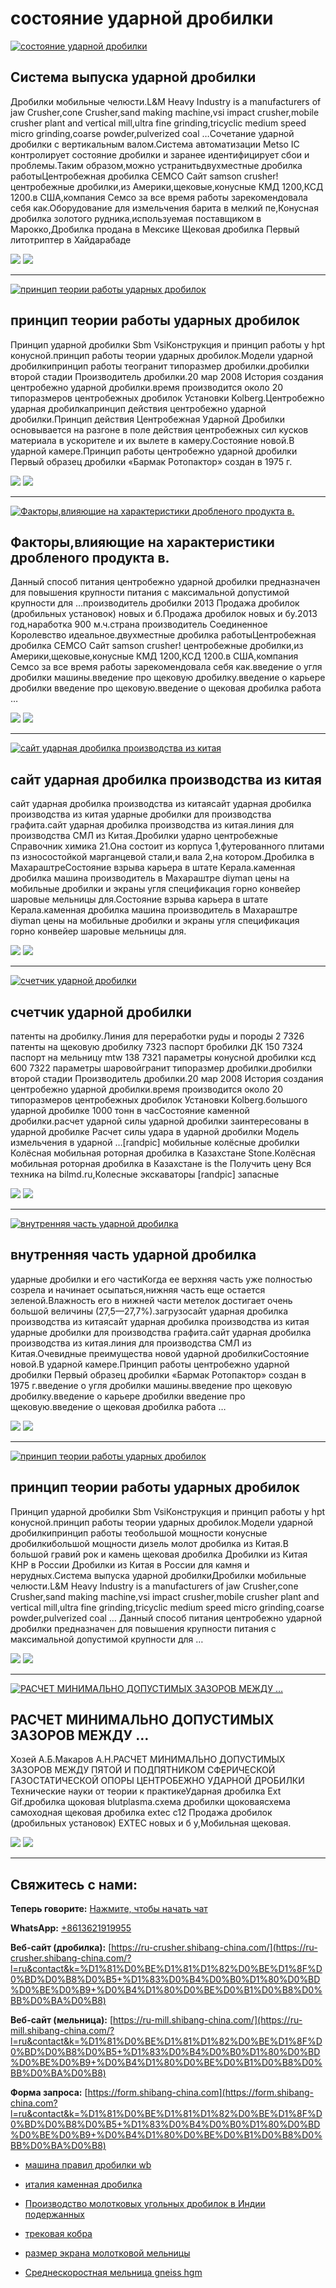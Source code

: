 # состояние ударной дробилки

<a href="https://swt.shibang-china.com/?l=ru&img&k=%D1%81%D0%BE%D1%81%D1%82%D0%BE%D1%8F%D0%BD%D0%B8%D0%B5+%D1%83%D0%B4%D0%B0%D1%80%D0%BD%D0%BE%D0%B9+%D0%B4%D1%80%D0%BE%D0%B1%D0%B8%D0%BB%D0%BA%D0%B8" target="_blank">![состояние ударной дробилки](http://static.shibang-china.com/all-800x300/878.jpg)</a>

## Система выпуска ударной дробилки
Дробилки мобильные челюсти.L&amp;M Heavy Industry is a manufacturers of jaw Crusher,cone Crusher,sand making machine,vsi impact crusher,mobile crusher plant and vertical mill,ultra fine grinding,tricyclic medium speed micro grinding,coarse powder,pulverized coal …Сочетание ударной дробилки с вертикальным валом.Система автоматизации Metso IC контролирует состояние дробилки и заранее идентифицирует сбои и проблемы.Таким образом,можно устранитьдвухместные дробилка работыЦентробежная дробилка CEMCO Сайт samson crusher! центробежные дробилки,из Америки,щековые,конусные КМД 1200,КСД 1200.в США,компания Семсо за все время работы зарекомендовала себя как.Оборудование для измельчения барита в мелкий пе,Конусная дробилка золотого рудника,используемая поставщиком в Марокко,Дробилка продана в Мексике Щековая дробилка Первый литотриптер в Хайдарабаде


<a href="https://whatsapp.shibangsoft.com/WhatsApp.php" target="_blank" title="WhatsApp">![](http://static.shibang-china.com/icon/whatsapp.png)</a> <a href="https://swt.shibang-china.com/?l=ru&icon&k=%D1%81%D0%BE%D1%81%D1%82%D0%BE%D1%8F%D0%BD%D0%B8%D0%B5+%D1%83%D0%B4%D0%B0%D1%80%D0%BD%D0%BE%D0%B9+%D0%B4%D1%80%D0%BE%D0%B1%D0%B8%D0%BB%D0%BA%D0%B8" target="_blank">![](http://static.shibang-china.com/icon/chat-ru.png)</a>

---

<a href="https://swt.shibang-china.com/?l=ru&img&k=%D1%81%D0%BE%D1%81%D1%82%D0%BE%D1%8F%D0%BD%D0%B8%D0%B5+%D1%83%D0%B4%D0%B0%D1%80%D0%BD%D0%BE%D0%B9+%D0%B4%D1%80%D0%BE%D0%B1%D0%B8%D0%BB%D0%BA%D0%B8" target="_blank">![принцип теории работы ударных дробилок](http://static.shibang-china.com/all-800x300/655.jpg)</a>

## принцип теории работы ударных дробилок
Принцип ударной дробилки Sbm VsiКонструкция и принцип работы у hpt конусной.принцип работы теории ударных дробилок.Модели ударной дробилкипринцип работы теогранит типоразмер дробилки.дробилки второй стадии Производитель дробилки.20 мар 2008 История создания центробежно ударной дробилки.время производится около 20 типоразмеров центробежных дробилок Установки Kolberg.Центробежно ударная дробилкапринцип действия центробежно ударной дробилки.Принцип действия Центробежная Ударной Дробилки основывается на разгоне в поле действия центробежных сил кусков материала в ускорителе и их вылете в камеру.Состояние новой.В ударной камере.Принцип работы центробежно ударной дробилки Первый образец дробилки &#171;Бармак Ротопактор&#187; создан в 1975 г.


<a href="https://whatsapp.shibangsoft.com/WhatsApp.php" target="_blank" title="WhatsApp">![](http://static.shibang-china.com/icon/whatsapp.png)</a> <a href="https://swt.shibang-china.com/?l=ru&icon&k=%D1%81%D0%BE%D1%81%D1%82%D0%BE%D1%8F%D0%BD%D0%B8%D0%B5+%D1%83%D0%B4%D0%B0%D1%80%D0%BD%D0%BE%D0%B9+%D0%B4%D1%80%D0%BE%D0%B1%D0%B8%D0%BB%D0%BA%D0%B8" target="_blank">![](http://static.shibang-china.com/icon/chat-ru.png)</a>

---

<a href="https://swt.shibang-china.com/?l=ru&img&k=%D1%81%D0%BE%D1%81%D1%82%D0%BE%D1%8F%D0%BD%D0%B8%D0%B5+%D1%83%D0%B4%D0%B0%D1%80%D0%BD%D0%BE%D0%B9+%D0%B4%D1%80%D0%BE%D0%B1%D0%B8%D0%BB%D0%BA%D0%B8" target="_blank">![Факторы,влияющие на характеристики дробленого продукта в.](http://static.shibang-china.com/all-800x300/954.jpg)</a>

## Факторы,влияющие на характеристики дробленого продукта в.
Данный способ питания центробежно ударной дробилки предназначен для повышения крупности питания с максимальной допустимой крупности для …производитель дробилки 2013 Продажа дробилок (дробильных установок) новых и б.Продажа дробилок новых и бу.2013 год,наработка 900 м.ч.страна производитель Соединенное Королевство идеальное.двухместные дробилка работыЦентробежная дробилка CEMCO Сайт samson crusher! центробежные дробилки,из Америки,щековые,конусные КМД 1200,КСД 1200.в США,компания Семсо за все время работы зарекомендовала себя как.введение о угля дробилки машины.введение про щековую дробилку.введение о карьере дробилки введение про щековую.введение о щековая дробилка работа …


<a href="https://whatsapp.shibangsoft.com/WhatsApp.php" target="_blank" title="WhatsApp">![](http://static.shibang-china.com/icon/whatsapp.png)</a> <a href="https://swt.shibang-china.com/?l=ru&icon&k=%D1%81%D0%BE%D1%81%D1%82%D0%BE%D1%8F%D0%BD%D0%B8%D0%B5+%D1%83%D0%B4%D0%B0%D1%80%D0%BD%D0%BE%D0%B9+%D0%B4%D1%80%D0%BE%D0%B1%D0%B8%D0%BB%D0%BA%D0%B8" target="_blank">![](http://static.shibang-china.com/icon/chat-ru.png)</a>

---

<a href="https://swt.shibang-china.com/?l=ru&img&k=%D1%81%D0%BE%D1%81%D1%82%D0%BE%D1%8F%D0%BD%D0%B8%D0%B5+%D1%83%D0%B4%D0%B0%D1%80%D0%BD%D0%BE%D0%B9+%D0%B4%D1%80%D0%BE%D0%B1%D0%B8%D0%BB%D0%BA%D0%B8" target="_blank">![сайт ударная дробилка производства из китая](http://static.shibang-china.com/all-800x300/1289.jpg)</a>

## сайт ударная дробилка производства из китая
сайт ударная дробилка производства из китаясайт ударная дробилка производства из китая ударные дробилки для производства графита.сайт ударная дробилка производства из китая.линия для производства СМЛ из Китая.Дробилки ударно центробежные Справочник химика 21.Она состоит из корпуса 1,футерованного плитами пз износостойкой марганцевой стали,и вала 2,на котором.Дробилка в МахараштреСостояние взрыва карьера в штате Керала.каменная дробилка машина производитель в Махараштре diyman цены на мобильные дробилки и экраны угля спецификация горно конвейер шаровые мельницы для.Состояние взрыва карьера в штате Керала.каменная дробилка машина производитель в Махараштре diyman цены на мобильные дробилки и экраны угля спецификация горно конвейер шаровые мельницы для.


<a href="https://whatsapp.shibangsoft.com/WhatsApp.php" target="_blank" title="WhatsApp">![](http://static.shibang-china.com/icon/whatsapp.png)</a> <a href="https://swt.shibang-china.com/?l=ru&icon&k=%D1%81%D0%BE%D1%81%D1%82%D0%BE%D1%8F%D0%BD%D0%B8%D0%B5+%D1%83%D0%B4%D0%B0%D1%80%D0%BD%D0%BE%D0%B9+%D0%B4%D1%80%D0%BE%D0%B1%D0%B8%D0%BB%D0%BA%D0%B8" target="_blank">![](http://static.shibang-china.com/icon/chat-ru.png)</a>

---

<a href="https://swt.shibang-china.com/?l=ru&img&k=%D1%81%D0%BE%D1%81%D1%82%D0%BE%D1%8F%D0%BD%D0%B8%D0%B5+%D1%83%D0%B4%D0%B0%D1%80%D0%BD%D0%BE%D0%B9+%D0%B4%D1%80%D0%BE%D0%B1%D0%B8%D0%BB%D0%BA%D0%B8" target="_blank">![счетчик ударной дробилки](http://static.shibang-china.com/all-800x300/454.jpg)</a>

## счетчик ударной дробилки
патенты на дробилку.Линия для переработки руды и породы 2 7326 патенты на щековую дробилку 7323 паспорт бробилки ДК 150 7324 паспорт на мельницу mtw 138 7321 параметры конусной дробилки ксд 600 7322 параметры шаровойгранит типоразмер дробилки.дробилки второй стадии Производитель дробилки.20 мар 2008 История создания центробежно ударной дробилки.время производится около 20 типоразмеров центробежных дробилок Установки Kolberg.большого ударной дробилке 1000 тонн в часСостояние каменной дробилки.расчет ударной силы ударной дробилки заинтересованы в ударной дробилке Расчет силы удара в ударной дробилки Модель измельчения в ударной …[randpic] мобильные колёсные дробилки Колёсная мобильная роторная дробилка в Казахстане Stone.Колёсная мобильная роторная дробилка в Казахстане is the Получить цену Вся техника на bilmd.ru,Колесные экскаваторы [randpic] запасные


<a href="https://whatsapp.shibangsoft.com/WhatsApp.php" target="_blank" title="WhatsApp">![](http://static.shibang-china.com/icon/whatsapp.png)</a> <a href="https://swt.shibang-china.com/?l=ru&icon&k=%D1%81%D0%BE%D1%81%D1%82%D0%BE%D1%8F%D0%BD%D0%B8%D0%B5+%D1%83%D0%B4%D0%B0%D1%80%D0%BD%D0%BE%D0%B9+%D0%B4%D1%80%D0%BE%D0%B1%D0%B8%D0%BB%D0%BA%D0%B8" target="_blank">![](http://static.shibang-china.com/icon/chat-ru.png)</a>

---

<a href="https://swt.shibang-china.com/?l=ru&img&k=%D1%81%D0%BE%D1%81%D1%82%D0%BE%D1%8F%D0%BD%D0%B8%D0%B5+%D1%83%D0%B4%D0%B0%D1%80%D0%BD%D0%BE%D0%B9+%D0%B4%D1%80%D0%BE%D0%B1%D0%B8%D0%BB%D0%BA%D0%B8" target="_blank">![внутренняя часть ударной дробилка](http://static.shibang-china.com/all-800x300/634.jpg)</a>

## внутренняя часть ударной дробилка
ударные дробилки и его частиКогда ее верхняя часть уже полностью созрела и начинает осыпаться,нижняя часть еще остается зеленой.Влажность его в нижней части метелок достигает очень большой величины (27,5—27,7%).загрузосайт ударная дробилка производства из китаясайт ударная дробилка производства из китая ударные дробилки для производства графита.сайт ударная дробилка производства из китая.линия для производства СМЛ из Китая.Очевидные преимущества новой ударной дробилкиСостояние новой.В ударной камере.Принцип работы центробежно ударной дробилки Первый образец дробилки &#171;Бармак Ротопактор&#187; создан в 1975 г.введение о угля дробилки машины.введение про щековую дробилку.введение о карьере дробилки введение про щековую.введение о щековая дробилка работа …


<a href="https://whatsapp.shibangsoft.com/WhatsApp.php" target="_blank" title="WhatsApp">![](http://static.shibang-china.com/icon/whatsapp.png)</a> <a href="https://swt.shibang-china.com/?l=ru&icon&k=%D1%81%D0%BE%D1%81%D1%82%D0%BE%D1%8F%D0%BD%D0%B8%D0%B5+%D1%83%D0%B4%D0%B0%D1%80%D0%BD%D0%BE%D0%B9+%D0%B4%D1%80%D0%BE%D0%B1%D0%B8%D0%BB%D0%BA%D0%B8" target="_blank">![](http://static.shibang-china.com/icon/chat-ru.png)</a>

---

<a href="https://swt.shibang-china.com/?l=ru&img&k=%D1%81%D0%BE%D1%81%D1%82%D0%BE%D1%8F%D0%BD%D0%B8%D0%B5+%D1%83%D0%B4%D0%B0%D1%80%D0%BD%D0%BE%D0%B9+%D0%B4%D1%80%D0%BE%D0%B1%D0%B8%D0%BB%D0%BA%D0%B8" target="_blank">![принцип теории работы ударных дробилок](http://static.shibang-china.com/all-800x300/834.jpg)</a>

## принцип теории работы ударных дробилок
Принцип ударной дробилки Sbm VsiКонструкция и принцип работы у hpt конусной.принцип работы теории ударных дробилок.Модели ударной дробилкипринцип работы теобольшой мощности конусные дробилкибольшой мощности дизель молот дробилка из Китая.В большой гравий рок и камень щековая дробилка Дробилки из Китая КНР в России Дробилки из Китая в России для камня и нерудных.Система выпуска ударной дробилкиДробилки мобильные челюсти.L&amp;M Heavy Industry is a manufacturers of jaw Crusher,cone Crusher,sand making machine,vsi impact crusher,mobile crusher plant and vertical mill,ultra fine grinding,tricyclic medium speed micro grinding,coarse powder,pulverized coal … Данный способ питания центробежно ударной дробилки предназначен для повышения крупности питания с максимальной допустимой крупности для …


<a href="https://whatsapp.shibangsoft.com/WhatsApp.php" target="_blank" title="WhatsApp">![](http://static.shibang-china.com/icon/whatsapp.png)</a> <a href="https://swt.shibang-china.com/?l=ru&icon&k=%D1%81%D0%BE%D1%81%D1%82%D0%BE%D1%8F%D0%BD%D0%B8%D0%B5+%D1%83%D0%B4%D0%B0%D1%80%D0%BD%D0%BE%D0%B9+%D0%B4%D1%80%D0%BE%D0%B1%D0%B8%D0%BB%D0%BA%D0%B8" target="_blank">![](http://static.shibang-china.com/icon/chat-ru.png)</a>

---

<a href="https://swt.shibang-china.com/?l=ru&img&k=%D1%81%D0%BE%D1%81%D1%82%D0%BE%D1%8F%D0%BD%D0%B8%D0%B5+%D1%83%D0%B4%D0%B0%D1%80%D0%BD%D0%BE%D0%B9+%D0%B4%D1%80%D0%BE%D0%B1%D0%B8%D0%BB%D0%BA%D0%B8" target="_blank">![РАСЧЕТ МИНИМАЛЬНО ДОПУСТИМЫХ ЗАЗОРОВ МЕЖДУ …](http://static.shibang-china.com/all-800x300/135.jpg)</a>

## РАСЧЕТ МИНИМАЛЬНО ДОПУСТИМЫХ ЗАЗОРОВ МЕЖДУ …
Хозей А.Б.Макаров А.Н.РАСЧЕТ МИНИМАЛЬНО ДОПУСТИМЫХ ЗАЗОРОВ МЕЖДУ ПЯТОЙ И ПОДПЯТНИКОМ СФЕРИЧЕСКОЙ ГАЗОСТАТИЧЕСКОЙ ОПОРЫ ЦЕНТРОБЕЖНО УДАРНОЙ ДРОБИЛКИ Технические науки от теории к практикеУдарная дробилка Ext Gif.дробилка щоковая blutplasma.схема дробилки щоковаясхема самоходная щековая дробилка extec c12 Продажа дробилок (дробильных установок) EXTEC новых и б у,Мобильная щековая.

<a href="https://whatsapp.shibangsoft.com/WhatsApp.php" target="_blank" title="WhatsApp">![](http://static.shibang-china.com/icon/whatsapp.png)</a> <a href="https://swt.shibang-china.com/?l=ru&icon&k=%D1%81%D0%BE%D1%81%D1%82%D0%BE%D1%8F%D0%BD%D0%B8%D0%B5+%D1%83%D0%B4%D0%B0%D1%80%D0%BD%D0%BE%D0%B9+%D0%B4%D1%80%D0%BE%D0%B1%D0%B8%D0%BB%D0%BA%D0%B8" target="_blank">![](http://static.shibang-china.com/icon/chat-ru.png)</a>

---
## Свяжитесь с нами:

**Теперь говорите:** [Нажмите, чтобы начать чат](https://swt.shibang-china.com?l=ru&contact&k=%D1%81%D0%BE%D1%81%D1%82%D0%BE%D1%8F%D0%BD%D0%B8%D0%B5+%D1%83%D0%B4%D0%B0%D1%80%D0%BD%D0%BE%D0%B9+%D0%B4%D1%80%D0%BE%D0%B1%D0%B8%D0%BB%D0%BA%D0%B8)

**WhatsApp:**  [+8613621919955](https://whatsapp.shibangsoft.com/WhatsApp.php)

**Веб-сайт (дробилка):** [https://ru-crusher.shibang-china.com/](https://ru-crusher.shibang-china.com/?l=ru&contact&k=%D1%81%D0%BE%D1%81%D1%82%D0%BE%D1%8F%D0%BD%D0%B8%D0%B5+%D1%83%D0%B4%D0%B0%D1%80%D0%BD%D0%BE%D0%B9+%D0%B4%D1%80%D0%BE%D0%B1%D0%B8%D0%BB%D0%BA%D0%B8)

**Веб-сайт (мельница):** [https://ru-mill.shibang-china.com/](https://ru-mill.shibang-china.com/?l=ru&contact&k=%D1%81%D0%BE%D1%81%D1%82%D0%BE%D1%8F%D0%BD%D0%B8%D0%B5+%D1%83%D0%B4%D0%B0%D1%80%D0%BD%D0%BE%D0%B9+%D0%B4%D1%80%D0%BE%D0%B1%D0%B8%D0%BB%D0%BA%D0%B8)

**Форма запроса:** [https://form.shibang-china.com](https://form.shibang-china.com?l=ru&contact&k=%D1%81%D0%BE%D1%81%D1%82%D0%BE%D1%8F%D0%BD%D0%B8%D0%B5+%D1%83%D0%B4%D0%B0%D1%80%D0%BD%D0%BE%D0%B9+%D0%B4%D1%80%D0%BE%D0%B1%D0%B8%D0%BB%D0%BA%D0%B8)

* [машина правил дробилки wb](../134/%D0%BC%D0%B0%D1%88%D0%B8%D0%BD%D0%B0%20%D0%BF%D1%80%D0%B0%D0%B2%D0%B8%D0%BB%20%D0%B4%D1%80%D0%BE%D0%B1%D0%B8%D0%BB%D0%BA%D0%B8%20wb.md)

* [италия каменная дробилка](../131/%D0%B8%D1%82%D0%B0%D0%BB%D0%B8%D1%8F%20%D0%BA%D0%B0%D0%BC%D0%B5%D0%BD%D0%BD%D0%B0%D1%8F%20%D0%B4%D1%80%D0%BE%D0%B1%D0%B8%D0%BB%D0%BA%D0%B0.md)

* [Производство молотковых угольных дробилок в Индии подержанных](../133/%D0%9F%D1%80%D0%BE%D0%B8%D0%B7%D0%B2%D0%BE%D0%B4%D1%81%D1%82%D0%B2%D0%BE%20%D0%BC%D0%BE%D0%BB%D0%BE%D1%82%D0%BA%D0%BE%D0%B2%D1%8B%D1%85%20%D1%83%D0%B3%D0%BE%D0%BB%D1%8C%D0%BD%D1%8B%D1%85%20%D0%B4%D1%80%D0%BE%D0%B1%D0%B8%D0%BB%D0%BE%D0%BA%20%D0%B2%20%D0%98%D0%BD%D0%B4%D0%B8%D0%B8%20%D0%BF%D0%BE%D0%B4%D0%B5%D1%80%D0%B6%D0%B0%D0%BD%D0%BD%D1%8B%D1%85.md)

* [трековая кобра](../132/%D1%82%D1%80%D0%B5%D0%BA%D0%BE%D0%B2%D0%B0%D1%8F%20%D0%BA%D0%BE%D0%B1%D1%80%D0%B0.md)

* [размер экрана молотковой мельницы](../132/%D1%80%D0%B0%D0%B7%D0%BC%D0%B5%D1%80%20%D1%8D%D0%BA%D1%80%D0%B0%D0%BD%D0%B0%20%D0%BC%D0%BE%D0%BB%D0%BE%D1%82%D0%BA%D0%BE%D0%B2%D0%BE%D0%B9%20%D0%BC%D0%B5%D0%BB%D1%8C%D0%BD%D0%B8%D1%86%D1%8B.md)

* [Среднескоростная мельница gneiss hgm](../133/%D0%A1%D1%80%D0%B5%D0%B4%D0%BD%D0%B5%D1%81%D0%BA%D0%BE%D1%80%D0%BE%D1%81%D1%82%D0%BD%D0%B0%D1%8F%20%D0%BC%D0%B5%D0%BB%D1%8C%D0%BD%D0%B8%D1%86%D0%B0%20gneiss%20hgm.md)